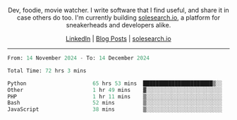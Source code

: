 <p align="center">Dev, foodie, movie watcher. I write software that I find useful, and share it in case others do too. I'm currently building <a href="https://solesearch.io">solesearch.io</a>, a platform for sneakerheads and developers alike.</p>
<p align="center">
  <a href="https://www.linkedin.com/in/peter-rauscher">LinkedIn</a>
  |
  <a href="https://dev.to/peterrauscher">Blog Posts</a>
  |
  <a href="https://solesearch.io">solesearch.io</a>
</p>
<hr/>
<!--START_SECTION:waka-->

```python
From: 14 November 2024 - To: 14 December 2024

Total Time: 72 hrs 3 mins

Python                     65 hrs 53 mins  ██████████████████████▒░░   89.18 %
Other                      1 hr 49 mins    ▓░░░░░░░░░░░░░░░░░░░░░░░░   02.46 %
PHP                        1 hr 11 mins    ▒░░░░░░░░░░░░░░░░░░░░░░░░   01.62 %
Bash                       52 mins         ▒░░░░░░░░░░░░░░░░░░░░░░░░   01.19 %
JavaScript                 38 mins         ▒░░░░░░░░░░░░░░░░░░░░░░░░   00.87 %
```

<!--END_SECTION:waka-->
